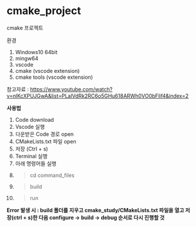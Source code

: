 # cmake_project
cmake 프로젝트

환경
1. Windows10 64bit
2. mingw64
3. vscode
4. cmake (vscode extension)
5. cmake tools (vscode extension)

참고자료 : https://www.youtube.com/watch?v=nlKcXPUJGwA&list=PLalVdRk2RC6o5GHu618ARWh0VO0bFlif4&index=2

**사용법**
1. Code download
2. Vscode 실행
3. 다운받은 Code 경로 open
4. CMakeLists.txt 파일 open
5. 저장 (Ctrl + s)
6. Terminal 실행
7. 아래 명령어들 실행
  8. > cd command_files
  9. > build
  10. > run

**Error 발생 시 : build 폴더를 지우고 cmake_study/CMakeLists.txt 파일을 열고 저장(ctrl + s)한 다음 configure -> build -> debug 순서로 다시 진행할 것**
